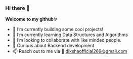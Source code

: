 ### Hi there 👋


**Welcome to my github✨**


- 🔭 I’m currently building some cool projects!
- 🌱 I’m currently learning Data Structures and Algorithms
- 👯 I’m looking to collaborate with like minded people.
- 🤔 Curious about Backend development
- 📫  Reach out to me via :e-mail: dikshaofficial269@gmail.com


